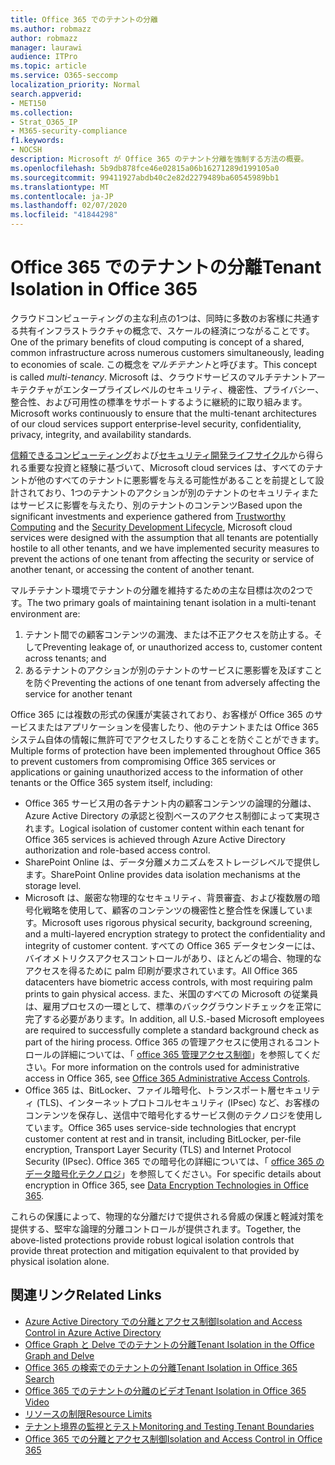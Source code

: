 ```yaml
---
title: Office 365 でのテナントの分離
ms.author: robmazz
author: robmazz
manager: laurawi
audience: ITPro
ms.topic: article
ms.service: O365-seccomp
localization_priority: Normal
search.appverid:
- MET150
ms.collection:
- Strat_O365_IP
- M365-security-compliance
f1.keywords:
- NOCSH
description: Microsoft が Office 365 のテナント分離を強制する方法の概要。
ms.openlocfilehash: 5b9db878fce46e02815a06b16271289d199105a0
ms.sourcegitcommit: 99411927abdb40c2e82d2279489ba60545989bb1
ms.translationtype: MT
ms.contentlocale: ja-JP
ms.lasthandoff: 02/07/2020
ms.locfileid: "41844298"
---
```

# <a name="tenant-isolation-in-office-365"></a><span data-ttu-id="8cafa-103">Office 365 でのテナントの分離</span><span class="sxs-lookup"><span data-stu-id="8cafa-103">Tenant Isolation in Office 365</span></span>

<span data-ttu-id="8cafa-104">クラウドコンピューティングの主な利点の1つは、同時に多数のお客様に共通する共有インフラストラクチャの概念で、スケールの経済につながることです。</span><span class="sxs-lookup"><span data-stu-id="8cafa-104">One of the primary benefits of cloud computing is concept of a shared, common infrastructure across numerous customers simultaneously, leading to economies of scale.</span></span> <span data-ttu-id="8cafa-105">この概念を*マルチテナント*と呼びます。</span><span class="sxs-lookup"><span data-stu-id="8cafa-105">This concept is called *multi-tenancy*.</span></span> <span data-ttu-id="8cafa-106">Microsoft は、クラウドサービスのマルチテナントアーキテクチャがエンタープライズレベルのセキュリティ、機密性、プライバシー、整合性、および可用性の標準をサポートするように継続的に取り組みます。</span><span class="sxs-lookup"><span data-stu-id="8cafa-106">Microsoft works continuously to ensure that the multi-tenant architectures of our cloud services support enterprise-level security, confidentiality, privacy, integrity, and availability standards.</span></span>

<span data-ttu-id="8cafa-107">[信頼できるコンピューティング](https://www.microsoft.com/trust-center)および[セキュリティ開発ライフサイクル](https://www.microsoft.com/securityengineering/sdl/)から得られる重要な投資と経験に基づいて、Microsoft cloud services は、すべてのテナントが他のすべてのテナントに悪影響を与える可能性があることを前提として設計されており、1つのテナントのアクションが別のテナントのセキュリティまたはサービスに影響を与えたり、別のテナントのコンテンツ</span><span class="sxs-lookup"><span data-stu-id="8cafa-107">Based upon the significant investments and experience gathered from [Trustworthy Computing](https://www.microsoft.com/trust-center) and the [Security Development Lifecycle](https://www.microsoft.com/securityengineering/sdl/), Microsoft cloud services were designed with the assumption that all tenants are potentially hostile to all other tenants, and we have implemented security measures to prevent the actions of one tenant from affecting the security or service of another tenant, or accessing the content of another tenant.</span></span>

<span data-ttu-id="8cafa-108">マルチテナント環境でテナントの分離を維持するための主な目標は次の2つです。</span><span class="sxs-lookup"><span data-stu-id="8cafa-108">The two primary goals of maintaining tenant isolation in a multi-tenant environment are:</span></span>

1.  <span data-ttu-id="8cafa-109">テナント間での顧客コンテンツの漏洩、または不正アクセスを防止する。そして</span><span class="sxs-lookup"><span data-stu-id="8cafa-109">Preventing leakage of, or unauthorized access to, customer content across tenants; and</span></span>
2.  <span data-ttu-id="8cafa-110">あるテナントのアクションが別のテナントのサービスに悪影響を及ぼすことを防ぐ</span><span class="sxs-lookup"><span data-stu-id="8cafa-110">Preventing the actions of one tenant from adversely affecting the service for another tenant</span></span>

<span data-ttu-id="8cafa-111">Office 365 には複数の形式の保護が実装されており、お客様が Office 365 のサービスまたはアプリケーションを侵害したり、他のテナントまたは Office 365 システム自体の情報に無許可でアクセスしたりすることを防ぐことができます。</span><span class="sxs-lookup"><span data-stu-id="8cafa-111">Multiple forms of protection have been implemented throughout Office 365 to prevent customers from compromising Office 365 services or applications or gaining unauthorized access to the information of other tenants or the Office 365 system itself, including:</span></span>

- <span data-ttu-id="8cafa-112">Office 365 サービス用の各テナント内の顧客コンテンツの論理的分離は、Azure Active Directory の承認と役割ベースのアクセス制御によって実現されます。</span><span class="sxs-lookup"><span data-stu-id="8cafa-112">Logical isolation of customer content within each tenant for Office 365 services is achieved through Azure Active Directory authorization and role-based access control.</span></span>
- <span data-ttu-id="8cafa-113">SharePoint Online は、データ分離メカニズムをストレージレベルで提供します。</span><span class="sxs-lookup"><span data-stu-id="8cafa-113">SharePoint Online provides data isolation mechanisms at the storage level.</span></span>
- <span data-ttu-id="8cafa-114">Microsoft は、厳密な物理的なセキュリティ、背景審査、および複数層の暗号化戦略を使用して、顧客のコンテンツの機密性と整合性を保護しています。</span><span class="sxs-lookup"><span data-stu-id="8cafa-114">Microsoft uses rigorous physical security, background screening, and a multi-layered encryption strategy to protect the confidentiality and integrity of customer content.</span></span> <span data-ttu-id="8cafa-115">すべての Office 365 データセンターには、バイオメトリクスアクセスコントロールがあり、ほとんどの場合、物理的なアクセスを得るために palm 印刷が要求されています。</span><span class="sxs-lookup"><span data-stu-id="8cafa-115">All Office 365 datacenters have biometric access controls, with most requiring palm prints to gain physical access.</span></span> <span data-ttu-id="8cafa-116">また、米国のすべての Microsoft の従業員は、雇用プロセスの一環として、標準のバックグラウンドチェックを正常に完了する必要があります。</span><span class="sxs-lookup"><span data-stu-id="8cafa-116">In addition, all U.S.-based Microsoft employees are required to successfully complete a standard background check as part of the hiring process.</span></span> <span data-ttu-id="8cafa-117">Office 365 の管理アクセスに使用されるコントロールの詳細については、「 [office 365 管理アクセス制御](office-365-administrative-access-controls-overview.md)」を参照してください。</span><span class="sxs-lookup"><span data-stu-id="8cafa-117">For more information on the controls used for administrative access in Office 365, see [Office 365 Administrative Access Controls](office-365-administrative-access-controls-overview.md).</span></span>
- <span data-ttu-id="8cafa-118">Office 365 は、BitLocker、ファイル暗号化、トランスポート層セキュリティ (TLS)、インターネットプロトコルセキュリティ (IPsec) など、お客様のコンテンツを保存し、送信中で暗号化するサービス側のテクノロジを使用しています。</span><span class="sxs-lookup"><span data-stu-id="8cafa-118">Office 365 uses service-side technologies that encrypt customer content at rest and in transit, including BitLocker, per-file encryption, Transport Layer Security (TLS) and Internet Protocol Security (IPsec).</span></span> <span data-ttu-id="8cafa-119">Office 365 での暗号化の詳細については、「 [office 365 のデータ暗号化テクノロジ](https://docs.microsoft.com/microsoft-365/compliance/office-365-encryption-in-the-microsoft-cloud-overview)」を参照してください。</span><span class="sxs-lookup"><span data-stu-id="8cafa-119">For specific details about encryption in Office 365, see [Data Encryption Technologies in Office 365](https://docs.microsoft.com/microsoft-365/compliance/office-365-encryption-in-the-microsoft-cloud-overview).</span></span>

<span data-ttu-id="8cafa-120">これらの保護によって、物理的な分離だけで提供される脅威の保護と軽減対策を提供する、堅牢な論理的分離コントロールが提供されます。</span><span class="sxs-lookup"><span data-stu-id="8cafa-120">Together, the above-listed protections provide robust logical isolation controls that provide threat protection and mitigation equivalent to that provided by physical isolation alone.</span></span>

## <a name="related-links"></a><span data-ttu-id="8cafa-121">関連リンク</span><span class="sxs-lookup"><span data-stu-id="8cafa-121">Related Links</span></span>

- [<span data-ttu-id="8cafa-122">Azure Active Directory での分離とアクセス制御</span><span class="sxs-lookup"><span data-stu-id="8cafa-122">Isolation and Access Control in Azure Active Directory</span></span>](office-365-isolation-in-azure-active-directory.md)
- [<span data-ttu-id="8cafa-123">Office Graph と Delve でのテナントの分離</span><span class="sxs-lookup"><span data-stu-id="8cafa-123">Tenant Isolation in the Office Graph and Delve</span></span>](office-365-isolation-in-graph-and-delve.md)
- [<span data-ttu-id="8cafa-124">Office 365 の検索でのテナントの分離</span><span class="sxs-lookup"><span data-stu-id="8cafa-124">Tenant Isolation in Office 365 Search</span></span>](office-365-isolation-in-office-365-search.md)
- [<span data-ttu-id="8cafa-125">Office 365 でのテナントの分離のビデオ</span><span class="sxs-lookup"><span data-stu-id="8cafa-125">Tenant Isolation in Office 365 Video</span></span>](office-365-isolation-in-office-365-video.md)
- [<span data-ttu-id="8cafa-126">リソースの制限</span><span class="sxs-lookup"><span data-stu-id="8cafa-126">Resource Limits</span></span>](office-365-resource-limits.md)
- [<span data-ttu-id="8cafa-127">テナント境界の監視とテスト</span><span class="sxs-lookup"><span data-stu-id="8cafa-127">Monitoring and Testing Tenant Boundaries</span></span>](office-365-monitoring-and-testing.md)
- [<span data-ttu-id="8cafa-128">Office 365 での分離とアクセス制御</span><span class="sxs-lookup"><span data-stu-id="8cafa-128">Isolation and Access Control in Office 365</span></span>](office-365-isolation-in-office-365.md)
